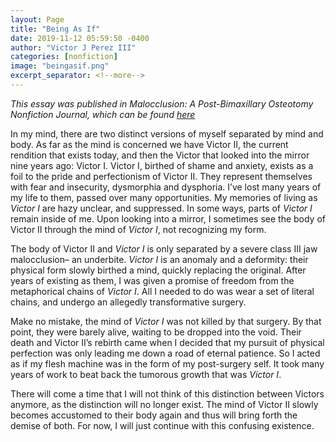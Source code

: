 ```yaml
---
layout: Page
title: "Being As If"
date: 2019-11-12 05:59:50 -0400
author: "Victor J Perez III"
categories: [nonfiction]
image: "beingasif.png"
excerpt_separator: <!--more-->
---
```


_This essay was published in Malocclusion: A Post-Bimaxillary Osteotomy Nonfiction Journal, which can be found [here](https://victorjperez.github.io/malocclusion)_

In my mind, there are two distinct versions of myself separated by mind and body. As far as the mind is concerned we have Victor II, the current rendition that exists today, and then the Victor that looked into the mirror nine years ago: Victor I. Victor I, birthed of shame and anxiety, exists as a foil to the pride and perfectionism of Victor II. They represent themselves with fear and insecurity, dysmorphia and dysphoria. I’ve lost many years of my life to them, passed over many opportunities. My memories of living as _Victor I_ are hazy unclear, and suppressed. In some ways, parts of _Victor I_ remain inside of me. Upon looking into a mirror, I sometimes see the body of Victor II through the mind of _Victor I_, not recognizing my form.

<!--more-->

The body of Victor II and _Victor I_ is only separated by a severe class III jaw malocclusion– an underbite. _Victor I_ is an anomaly and a deformity: their physical form slowly birthed a mind, quickly replacing the original. After years of existing as them, I was given a promise of freedom from the metaphorical chains of _Victor I_. All I needed to do was wear a set of literal chains, and undergo an allegedly transformative surgery.

Make no mistake, the mind of _Victor I_ was not killed by that surgery. By that point, they were barely alive, waiting to be dropped into the void. Their death and Victor II’s rebirth came when I decided that my pursuit of physical perfection was only leading me down a road of eternal patience. So I acted as if my flesh machine was in the form of my post-surgery self. It took many years of work to beat back the tumorous growth that was _Victor I_.

There will come a time that I will not think of this distinction between Victors anymore, as the distinction will no longer exist. The mind of Victor II slowly becomes accustomed to their body again and thus will bring forth the demise of both. For now, I will just continue with this confusing existence.

